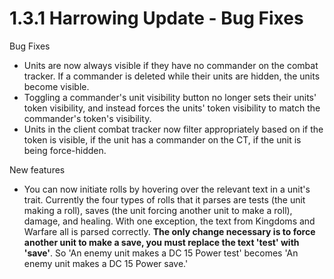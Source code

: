 # 1.3.1 Harrowing Update - Bug Fixes

Bug Fixes

* Units are now always visible if they have no commander on the combat tracker. If a commander is deleted while their units are hidden, the units become visible.
* Toggling a commander's unit visibility button no longer sets their units' token visibility, and instead forces the units' token visibility to match the commander's token's visibility.
* Units in the client combat tracker now filter appropriately based on if the token is visible, if the unit has a commander on the CT, if the unit is being force-hidden.

New features

* You can now initiate rolls by hovering over the relevant text in a unit's trait. Currently the four types of rolls that it parses are tests (the unit making a roll), saves (the unit forcing another unit to make a roll), damage, and healing. With one exception, the text from Kingdoms and Warfare all is parsed correctly. **The only change necessary is to force another unit to make a save, you must replace the text 'test' with 'save'**. So 'An enemy unit makes a DC 15 Power test' becomes 'An enemy unit makes a DC 15 Power save.'
  